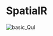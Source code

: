 # SpatialR

![basic_Qul](https://github.com/user-attachments/assets/e6c8c171-9f7a-469a-b2ef-8b8cfb599584)
